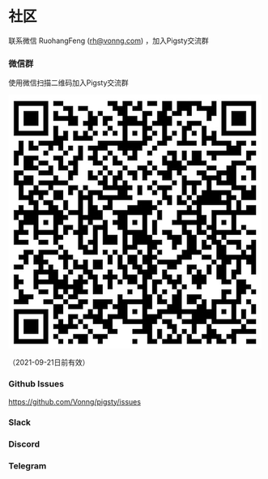 # 社区

联系微信 RuohangFeng (rh@vonng.com) ，加入Pigsty交流群

### 微信群

使用微信扫描二维码加入Pigsty交流群

![](../_media/group.jpg)

（2021-09-21日前有效）

### Github Issues

https://github.com/Vonng/pigsty/issues


### Slack


### Discord


### Telegram